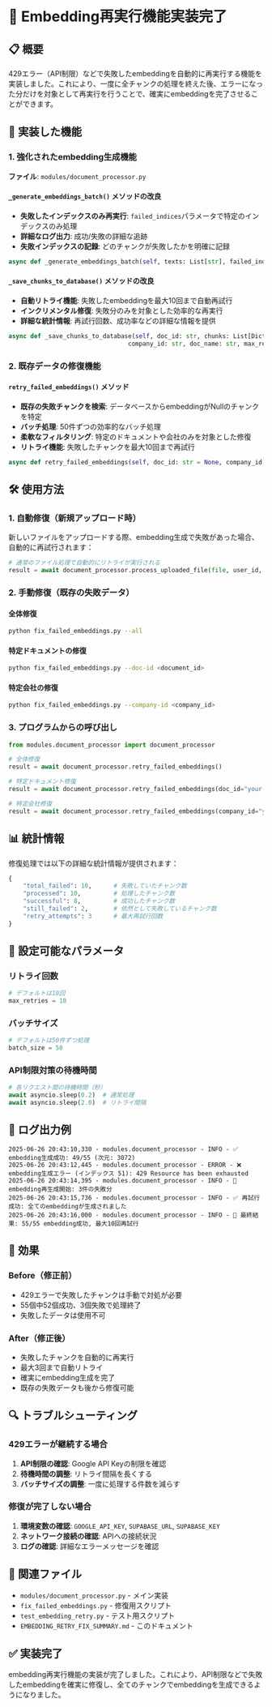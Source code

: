 # 🔄 Embedding再実行機能実装完了

## 📋 概要

429エラー（API制限）などで失敗したembeddingを自動的に再実行する機能を実装しました。これにより、一度に全チャンクの処理を終えた後、エラーになった分だけを対象として再実行を行うことで、確実にembeddingを完了させることができます。

## 🚀 実装した機能

### 1. 強化されたembedding生成機能

**ファイル**: `modules/document_processor.py`

#### `_generate_embeddings_batch()` メソッドの改良
- **失敗したインデックスのみ再実行**: `failed_indices`パラメータで特定のインデックスのみ処理
- **詳細なログ出力**: 成功/失敗の詳細な追跡
- **失敗インデックスの記録**: どのチャンクが失敗したかを明確に記録

```python
async def _generate_embeddings_batch(self, texts: List[str], failed_indices: List[int] = None)
```

#### `_save_chunks_to_database()` メソッドの改良
- **自動リトライ機能**: 失敗したembeddingを最大10回まで自動再試行
- **インクリメンタル修復**: 失敗分のみを対象とした効率的な再実行
- **詳細な統計情報**: 再試行回数、成功率などの詳細な情報を提供

```python
async def _save_chunks_to_database(self, doc_id: str, chunks: List[Dict[str, Any]], 
                                 company_id: str, doc_name: str, max_retries: int = 3)
```

### 2. 既存データの修復機能

#### `retry_failed_embeddings()` メソッド
- **既存の失敗チャンクを検索**: データベースからembeddingがNullのチャンクを特定
- **バッチ処理**: 50件ずつの効率的なバッチ処理
- **柔軟なフィルタリング**: 特定のドキュメントや会社のみを対象とした修復
- **リトライ機能**: 失敗したチャンクを最大10回まで再試行

```python
async def retry_failed_embeddings(self, doc_id: str = None, company_id: str = None, max_retries: int = 3)
```

## 🛠️ 使用方法

### 1. 自動修復（新規アップロード時）

新しいファイルをアップロードする際、embedding生成で失敗があった場合、自動的に再試行されます：

```python
# 通常のファイル処理で自動的にリトライが実行される
result = await document_processor.process_uploaded_file(file, user_id, company_id)
```

### 2. 手動修復（既存の失敗データ）

#### 全体修復
```bash
python fix_failed_embeddings.py --all
```

#### 特定ドキュメントの修復
```bash
python fix_failed_embeddings.py --doc-id <document_id>
```

#### 特定会社の修復
```bash
python fix_failed_embeddings.py --company-id <company_id>
```

### 3. プログラムからの呼び出し

```python
from modules.document_processor import document_processor

# 全体修復
result = await document_processor.retry_failed_embeddings()

# 特定ドキュメント修復
result = await document_processor.retry_failed_embeddings(doc_id="your-doc-id")

# 特定会社修復
result = await document_processor.retry_failed_embeddings(company_id="your-company-id")
```

## 📊 統計情報

修復処理では以下の詳細な統計情報が提供されます：

```python
{
    "total_failed": 10,      # 失敗していたチャンク数
    "processed": 10,         # 処理したチャンク数
    "successful": 8,         # 成功したチャンク数
    "still_failed": 2,       # 依然として失敗しているチャンク数
    "retry_attempts": 3      # 最大再試行回数
}
```

## 🔧 設定可能なパラメータ

### リトライ回数
```python
# デフォルトは10回
max_retries = 10
```

### バッチサイズ
```python
# デフォルトは50件ずつ処理
batch_size = 50
```

### API制限対策の待機時間
```python
# 各リクエスト間の待機時間（秒）
await asyncio.sleep(0.2)  # 通常処理
await asyncio.sleep(2.0)  # リトライ間隔
```

## 📝 ログ出力例

```
2025-06-26 20:43:10,330 - modules.document_processor - INFO - ✅ embedding生成成功: 49/55 (次元: 3072)
2025-06-26 20:43:12,445 - modules.document_processor - ERROR - ❌ embedding生成エラー (インデックス 51): 429 Resource has been exhausted
2025-06-26 20:43:14,395 - modules.document_processor - INFO - 🔄 embedding再生成開始: 3件の失敗分
2025-06-26 20:43:15,736 - modules.document_processor - INFO - ✅ 再試行成功: 全てのembeddingが生成されました
2025-06-26 20:43:16,000 - modules.document_processor - INFO - 🎉 最終結果: 55/55 embedding成功, 最大10回再試行
```

## 🎯 効果

### Before（修正前）
- 429エラーで失敗したチャンクは手動で対処が必要
- 55個中52個成功、3個失敗で処理終了
- 失敗したデータは使用不可

### After（修正後）
- 失敗したチャンクを自動的に再実行
- 最大3回まで自動リトライ
- 確実にembedding生成を完了
- 既存の失敗データも後から修復可能

## 🔍 トラブルシューティング

### 429エラーが継続する場合
1. **API制限の確認**: Google API Keyの制限を確認
2. **待機時間の調整**: リトライ間隔を長くする
3. **バッチサイズの調整**: 一度に処理する件数を減らす

### 修復が完了しない場合
1. **環境変数の確認**: `GOOGLE_API_KEY`, `SUPABASE_URL`, `SUPABASE_KEY`
2. **ネットワーク接続の確認**: APIへの接続状況
3. **ログの確認**: 詳細なエラーメッセージを確認

## 📁 関連ファイル

- `modules/document_processor.py` - メイン実装
- `fix_failed_embeddings.py` - 修復用スクリプト
- `test_embedding_retry.py` - テスト用スクリプト
- `EMBEDDING_RETRY_FIX_SUMMARY.md` - このドキュメント

## ✅ 実装完了

embedding再実行機能の実装が完了しました。これにより、API制限などで失敗したembeddingを確実に修復し、全てのチャンクでembeddingを生成できるようになりました。